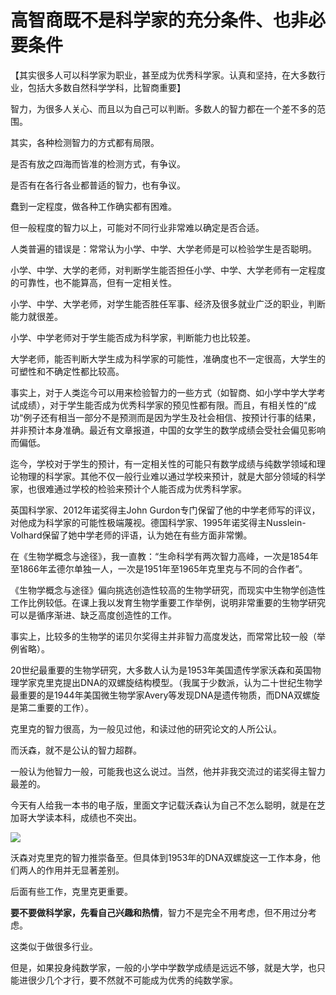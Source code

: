 # 高智商既不是科学家的充分条件、也非必要条件

【其实很多人可以科学家为职业，甚至成为优秀科学家。认真和坚持，在大多数行业，包括大多数自然科学学科，比智商重要】


智力，为很多人关心、而且以为自己可以判断。多数人的智力都在一个差不多的范围。


其实，各种检测智力的方式都有局限。


是否有放之四海而皆准的检测方式，有争议。


是否有在各行各业都普适的智力，也有争议。


蠢到一定程度，做各种工作确实都有困难。


但一般程度的智力以上，可能对不同行业非常难以确定是否合适。


人类普遍的错误是：常常认为小学、中学、大学老师是可以检验学生是否聪明。


小学、中学、大学的老师，对判断学生能否担任小学、中学、大学老师有一定程度的可靠性，也不能算高，但有一定相关性。


小学、中学、大学老师，对学生能否胜任军事、经济及很多就业广泛的职业，判断能力就很差。


小学、中学老师对于学生能否成为科学家，判断能力也比较差。


大学老师，能否判断大学生成为科学家的可能性，准确度也不一定很高，大学生的可塑性和不确定性都比较高。


事实上，对于人类迄今可以用来检验智力的一些方式（如智商、如小学中学大学考试成绩），对于学生能否成为优秀科学家的预见性都有限。而且，有相关性的“成功“例子还有相当一部分不是预测而是因为学生及社会相信、按预计行事的结果，并非预计本身准确。最近有文章报道，中国的女学生的数学成绩会受社会偏见影响而偏低。


迄今，学校对于学生的预计，有一定相关性的可能只有数学成绩与纯数学领域和理论物理的科学家。其他不仅一般行业难以通过学校来预计，就是大部分领域的科学家，也很难通过学校的检验来预计个人能否成为优秀科学家。


英国科学家、2012年诺奖得主John Gurdon专门保留了他的中学老师写的评议，对他成为科学家的可能性极端蔑视。德国科学家、1995年诺奖得主Nusslein-Volhard保留了她中学老师的评语，认为她在有些方面非常懒。


在《生物学概念与途径》，我一直教：“生命科学有两次智力高峰，一次是1854年至1866年孟德尔单独一人，一次是1951年至1965年克里克与不同的合作者”。


《生物学概念与途径》偏向挑选创造性较高的生物学研究，而现实中生物学创造性工作比例较低。在课上我以发育生物学重要工作举例，说明非常重要的生物学研究可以是循序渐进、缺乏高度创造性的工作。


事实上，比较多的生物学的诺贝尔奖得主并非智力高度发达，而常常比较一般（举例省略）。


20世纪最重要的生物学研究，大多数人认为是1953年美国遗传学家沃森和英国物理学家克里克提出DNA的双螺旋结构模型。（我属于少数派，认为二十世纪生物学最重要的是1944年美国微生物学家Avery等发现DNA是遗传物质，而DNA双螺旋是第二重要的工作）。


克里克的智力很高，为一般见过他，和读过他的研究论文的人所公认。


而沃森，就不是公认的智力超群。


一般认为他智力一般，可能我也这么说过。当然，他并非我交流过的诺奖得主智力最差的。


今天有人给我一本书的电子版，里面文字记载沃森认为自己不怎么聪明，就是在芝加哥大学读本科，成绩也不突出。


![](https://mmbiz.qpic.cn/mmbiz_jpg/NFlHfWnc26FtRctOldptuMYeHvpcvh5XuG0sicTINQ4iawt9m0DPtvZVcFkuqgzIyC32KKsZE6owvSt2zSHGP3iaQ/640?wx_fmt=jpeg&wxfrom=5&wx_lazy=1&wx_co=1)


沃森对克里克的智力推崇备至。但具体到1953年的DNA双螺旋这一工作本身，他们两人的作用并无显著差别。


后面有些工作，克里克更重要。


**要不要做科学家，先看自己兴趣和热情**，智力不是完全不用考虑，但不用过分考虑。


这类似于做很多行业。


但是，如果投身纯数学家，一般的小学中学数学成绩是远远不够，就是大学，也只能进很少几个才行，要不然就不可能成为优秀的纯数学家。